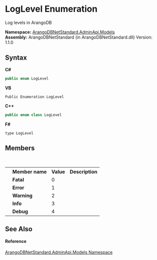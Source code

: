 # LogLevel Enumeration
 

Log levels in ArangoDB

**Namespace:**&nbsp;<a href="09a5369e-c1cb-35e0-2a36-7817d39ab37d">ArangoDBNetStandard.AdminApi.Models</a><br />**Assembly:**&nbsp;ArangoDBNetStandard (in ArangoDBNetStandard.dll) Version: 1.1.0

## Syntax

**C#**<br />
``` C#
public enum LogLevel
```

**VB**<br />
``` VB
Public Enumeration LogLevel
```

**C++**<br />
``` C++
public enum class LogLevel
```

**F#**<br />
``` F#
type LogLevel
```


## Members
&nbsp;<table><tr><th></th><th>Member name</th><th>Value</th><th>Description</th></tr><tr><td /><td target="F:ArangoDBNetStandard.AdminApi.Models.LogLevel.Fatal">**Fatal**</td><td>0</td><td /></tr><tr><td /><td target="F:ArangoDBNetStandard.AdminApi.Models.LogLevel.Error">**Error**</td><td>1</td><td /></tr><tr><td /><td target="F:ArangoDBNetStandard.AdminApi.Models.LogLevel.Warning">**Warning**</td><td>2</td><td /></tr><tr><td /><td target="F:ArangoDBNetStandard.AdminApi.Models.LogLevel.Info">**Info**</td><td>3</td><td /></tr><tr><td /><td target="F:ArangoDBNetStandard.AdminApi.Models.LogLevel.Debug">**Debug**</td><td>4</td><td /></tr></table>

## See Also


#### Reference
<a href="09a5369e-c1cb-35e0-2a36-7817d39ab37d">ArangoDBNetStandard.AdminApi.Models Namespace</a><br />